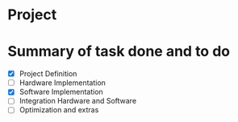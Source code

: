# Project
# Summary of task done and to do
- [X] Project Definition
- [ ] Hardware Implementation
- [X] Software Implementation
- [ ] Integration Hardware and Software
- [ ] Optimization and extras
